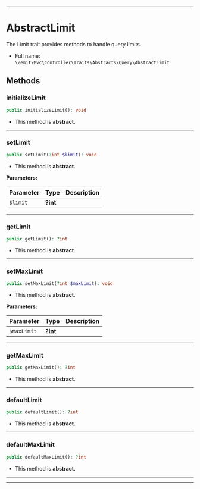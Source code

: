 ***

# AbstractLimit

The Limit trait provides methods to handle query limits.



* Full name: `\Zemit\Mvc\Controller\Traits\Abstracts\Query\AbstractLimit`




## Methods


### initializeLimit



```php
public initializeLimit(): void
```




* This method is **abstract**.







***

### setLimit



```php
public setLimit(?int $limit): void
```




* This method is **abstract**.



**Parameters:**

| Parameter | Type | Description |
|-----------|------|-------------|
| `$limit` | **?int** |  |





***

### getLimit



```php
public getLimit(): ?int
```




* This method is **abstract**.







***

### setMaxLimit



```php
public setMaxLimit(?int $maxLimit): void
```




* This method is **abstract**.



**Parameters:**

| Parameter | Type | Description |
|-----------|------|-------------|
| `$maxLimit` | **?int** |  |





***

### getMaxLimit



```php
public getMaxLimit(): ?int
```




* This method is **abstract**.







***

### defaultLimit



```php
public defaultLimit(): ?int
```




* This method is **abstract**.







***

### defaultMaxLimit



```php
public defaultMaxLimit(): ?int
```




* This method is **abstract**.







***

***

